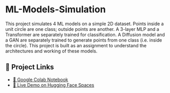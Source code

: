 # ML-Models-Simulation
This project simulates 4 ML models on a simple 2D dataset. Points inside a unit circle are one class; outside points are another. A 3-layer MLP and a Transformer are separately trained for classification. A Diffusion model and a GAN are separately trained to generate points from one class (i.e. inside the circle). This project is built as an assignment to understand the architectures and working of these models.

## 🔗 Project Links
- [📔 Google Colab Notebook](https://colab.research.google.com/drive/1G7tJRWGraRtH14tNtq00QMu9oXR4xsJ7?usp=sharing)
- [🚀 Live Demo on Hugging Face Spaces](https://huggingface.co/spaces/Anika-2048/ml-models-simulation)

